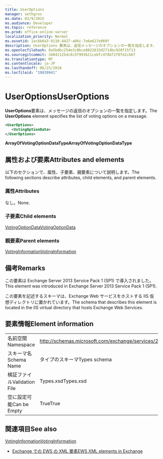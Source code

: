 ```yaml
---
title: UserOptions
manager: sethgros
ms.date: 03/9/2015
ms.audience: Developer
ms.topic: reference
ms.prod: office-online-server
localization_priority: Normal
ms.assetid: 1acbb8a3-9110-4427-a06c-7e6e627e969f
description: UserOptions 要素は、返信メッセージのオプションの一覧を指定します。
ms.openlocfilehash: 8a5bdbc254e3c0bce8822633d2714bc928f15f13
ms.sourcegitcommit: 34041125dc8c5f993b21cebfc4f8b72f0fd2cb6f
ms.translationtype: MT
ms.contentlocale: ja-JP
ms.lasthandoff: 06/25/2018
ms.locfileid: "19839941"
---
```

# <a name="useroptions"></a><span data-ttu-id="c5631-103">UserOptions</span><span class="sxs-lookup"><span data-stu-id="c5631-103">UserOptions</span></span>

<span data-ttu-id="c5631-104">**UserOptions**要素は、メッセージの返信のオプションの一覧を指定します。</span><span class="sxs-lookup"><span data-stu-id="c5631-104">The **UserOptions** element specifies the list of voting options on a message.</span></span> 
  
```XML
<UserOptions>
   <VotingOptionData>
</UserOptions>
```

 <span data-ttu-id="c5631-105">**ArrayOfVotingOptionDataType**</span><span class="sxs-lookup"><span data-stu-id="c5631-105">**ArrayOfVotingOptionDataType**</span></span>
## <a name="attributes-and-elements"></a><span data-ttu-id="c5631-106">属性および要素</span><span class="sxs-lookup"><span data-stu-id="c5631-106">Attributes and elements</span></span>

<span data-ttu-id="c5631-107">以下のセクションで、属性、子要素、親要素について説明します。</span><span class="sxs-lookup"><span data-stu-id="c5631-107">The following sections describe attributes, child elements, and parent elements.</span></span>
  
### <a name="attributes"></a><span data-ttu-id="c5631-108">属性</span><span class="sxs-lookup"><span data-stu-id="c5631-108">Attributes</span></span>

<span data-ttu-id="c5631-109">なし。</span><span class="sxs-lookup"><span data-stu-id="c5631-109">None.</span></span>
  
### <a name="child-elements"></a><span data-ttu-id="c5631-110">子要素</span><span class="sxs-lookup"><span data-stu-id="c5631-110">Child elements</span></span>

[<span data-ttu-id="c5631-111">VotingOptionData</span><span class="sxs-lookup"><span data-stu-id="c5631-111">VotingOptionData</span></span>](votingoptiondata.md)
  
### <a name="parent-elements"></a><span data-ttu-id="c5631-112">親要素</span><span class="sxs-lookup"><span data-stu-id="c5631-112">Parent elements</span></span>

[<span data-ttu-id="c5631-113">VotingInformation</span><span class="sxs-lookup"><span data-stu-id="c5631-113">VotingInformation</span></span>](votinginformation.md)
  
## <a name="remarks"></a><span data-ttu-id="c5631-114">備考</span><span class="sxs-lookup"><span data-stu-id="c5631-114">Remarks</span></span>

<span data-ttu-id="c5631-115">この要素は Exchange Server 2013 Service Pack 1 (SP1) で導入されました。</span><span class="sxs-lookup"><span data-stu-id="c5631-115">This element was introduced in Exchange Server 2013 Service Pack 1 (SP1).</span></span>
  
<span data-ttu-id="c5631-116">この要素を記述するスキーマは、Exchange Web サービスをホストする IIS 仮想ディレクトリに置かれています。</span><span class="sxs-lookup"><span data-stu-id="c5631-116">The schema that describes this element is located in the IIS virtual directory that hosts Exchange Web Services.</span></span>
  
## <a name="element-information"></a><span data-ttu-id="c5631-117">要素情報</span><span class="sxs-lookup"><span data-stu-id="c5631-117">Element information</span></span>

|||
|:-----|:-----|
|<span data-ttu-id="c5631-118">名前空間</span><span class="sxs-lookup"><span data-stu-id="c5631-118">Namespace</span></span>  <br/> |http://schemas.microsoft.com/exchange/services/2006/types  <br/> |
|<span data-ttu-id="c5631-119">スキーマ名</span><span class="sxs-lookup"><span data-stu-id="c5631-119">Schema Name</span></span>  <br/> |<span data-ttu-id="c5631-120">タイプのスキーマ</span><span class="sxs-lookup"><span data-stu-id="c5631-120">Types schema</span></span>  <br/> |
|<span data-ttu-id="c5631-121">検証ファイル</span><span class="sxs-lookup"><span data-stu-id="c5631-121">Validation File</span></span>  <br/> |<span data-ttu-id="c5631-122">Types.xsd</span><span class="sxs-lookup"><span data-stu-id="c5631-122">Types.xsd</span></span>  <br/> |
|<span data-ttu-id="c5631-123">空に設定可能</span><span class="sxs-lookup"><span data-stu-id="c5631-123">Can be Empty</span></span>  <br/> |<span data-ttu-id="c5631-124">True</span><span class="sxs-lookup"><span data-stu-id="c5631-124">True</span></span>  <br/> |
   
## <a name="see-also"></a><span data-ttu-id="c5631-125">関連項目</span><span class="sxs-lookup"><span data-stu-id="c5631-125">See also</span></span>



[<span data-ttu-id="c5631-126">VotingInformation</span><span class="sxs-lookup"><span data-stu-id="c5631-126">VotingInformation</span></span>](votinginformation.md)


- [<span data-ttu-id="c5631-127">Exchange での EWS の XML 要素</span><span class="sxs-lookup"><span data-stu-id="c5631-127">EWS XML elements in Exchange</span></span>](ews-xml-elements-in-exchange.md)

